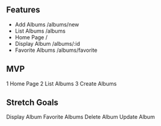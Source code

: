 Features
---
* Add Albums /albums/new
* List Albums /albums
* Home Page /
* Display Album /albums/:id
* Favorite Albums /albums/favorite

MVP
---
1 Home Page
2 List Albums
3 Create Albums

Stretch Goals
---
Display Album
Favorite Albums
Delete Album
Update Album